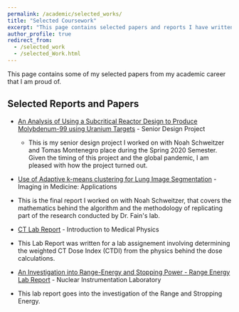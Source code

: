 ```yaml
---
permalink: /academic/selected_works/
title: "Selected Coursework"
excerpt: "This page contains selected papers and reports I have written fpor my various courses."
author_profile: true
redirect_from: 
  - /selected_work
  - /selected_Work.html
---
```


This page contains some of my selected papers from my academic career that I am proud of.

## Selected Reports and Papers

+ [An Analysis of Using a Subcritical Reactor Design to Produce Molybdenum-99 using Uranium Targets](/files/Senior_Design_NTP___Final_Draft___Updated.pdf) - Senior Design Project
  - This is my senior design project I worked on with Noah Schweitzer and Tomas Montenegro place during the Spring 2020 Semester. Given the timing of this project and the global pandemic, I am pleased with how the project turned out. 
  
+  [Use of Adaptive k-means clustering for Lung Image Segmentation](/files/501_CT_Lab.pdf) - Imaging in Medicine: Applications
  - This is the final report I worked on with Noah Schweitzer, that covers the mathematics behind the algorithm and the methodology of replicating part of the research conducted by Dr. Fain's lab.
  
+  [CT Lab Report](/files/501_CT_Lab.pdf) - Introduction to Medical Physics
  - This Lab Report was written for a lab assignement involving determining the weighted CT Dose Index (CTDI) from the physics behind the dose calculations.

+  [An Investigation into Range-Energy and Stopping Power - Range Energy Lab Report](/files/427_Report.pdf) - Nuclear Instrumentation Laboratory 
  - This lab report goes into the investigation of the Range and Stropping Energy.
